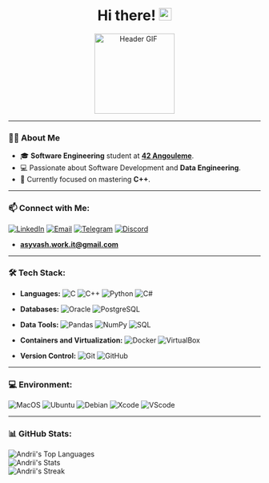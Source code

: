 <h1 align="center">Hi there! <img src="https://raw.githubusercontent.com/MartinHeinz/MartinHeinz/master/wave.gif" width="25px"></h1>

<p align="center">
  <img src="https://media3.giphy.com/media/v1.Y2lkPTc5MGI3NjExMXNlc2Fqd3c5MjVtaWxwNXRmcXMyeTNuNnphNzg3dmlkYjB5bnJjbSZlcD12MV9pbnRlcm5hbF9naWZfYnlfaWQmY3Q9Zw/JqmupuTVZYaQX5s094/giphy.webp" width="160" alt="Header GIF">
</p>

---

### 🧑‍💻 About Me

- 🎓 **Software Engineering** student at **[42 Angouleme](https://www.42angouleme.fr/)**.
- 💻 Passionate about Software Development and **Data Engineering**.
- 🌱 Currently focused on mastering **C++**.

---

### 📫 Connect with Me:
[![LinkedIn](https://img.shields.io/badge/LinkedIn-%230077B5.svg?style=for-the-badge&logo=linkedin&logoColor=white&logoWidth=20)](www.linkedin.com/in/asyvash)
[![Email](https://img.shields.io/badge/Email-%23D14836.svg?style=for-the-badge&logo=gmail&logoColor=white&logoWidth=20)](mailto:asyvash.work.it@gmail.com)
[![Telegram](https://img.shields.io/badge/Telegram-%23187272.svg?style=for-the-badge&logo=telegram&logoColor=white&logoWidth=20)](https://t.me/bigracksbih/)
[![Discord](https://img.shields.io/badge/Discord-%237289DA.svg?style=for-the-badge&logo=discord&logoColor=white&logoWidth=20)](https://discord.com/users/433247047840432128)
- **asyvash.work.it@gmail.com**
---

### 🛠️ Tech Stack:

- **Languages:**
  ![C](https://img.shields.io/badge/c-%2300599C.svg?style=for-the-badge&logo=c&logoColor=white)
  ![C++](https://img.shields.io/badge/c++-%2300599C.svg?style=for-the-badge&logo=c%2B%2B&logoColor=white)
  ![Python](https://img.shields.io/badge/Python-14354C?style=for-the-badge&logo=python&logoColor=white)
  ![C#](https://img.shields.io/badge/C%23-239120?style=for-the-badge&logo=c-sharp&logoColor=white)

- **Databases:**
  ![Oracle](https://img.shields.io/badge/Oracle-F80000?style=for-the-badge&logo=oracle&logoColor=white)
  ![PostgreSQL](https://img.shields.io/badge/PostgreSQL-316192?style=for-the-badge&logo=postgresql&logoColor=white)

- **Data Tools:**
  ![Pandas](https://img.shields.io/badge/pandas-%23150458.svg?style=for-the-badge&logo=pandas&logoColor=white)
  ![NumPy](https://img.shields.io/badge/numpy-%23013243.svg?style=for-the-badge&logo=numpy&logoColor=white)
  ![SQL](https://img.shields.io/badge/SQL-%2307405e.svg?style=for-the-badge&logo=sql&logoColor=white)

- **Containers and Virtualization:**
  ![Docker](https://img.shields.io/badge/Docker-2496ED?style=for-the-badge&logo=docker&logoColor=white)
  ![VirtualBox](https://img.shields.io/badge/VirtualBox-183A61?style=for-the-badge&logo=virtualbox&logoColor=white)

- **Version Control:**
  ![Git](https://img.shields.io/badge/Git-F05032?style=for-the-badge&logo=git&logoColor=white)
  ![GitHub](https://img.shields.io/badge/GitHub-181717?style=for-the-badge&logo=github&logoColor=white)

---

### 💻 Environment:

![MacOS](https://img.shields.io/badge/mac%20os-000000?style=for-the-badge&logo=apple&logoColor=white)
![Ubuntu](https://img.shields.io/badge/Ubuntu-E95420?style=for-the-badge&logo=ubuntu&logoColor=white)
![Debian](https://img.shields.io/badge/Debian-A81D33?style=for-the-badge&logo=debian&logoColor=white)
![Xcode](https://img.shields.io/badge/Xcode-007ACC?style=for-the-badge&logo=Xcode&logoColor=white)
![VScode](https://img.shields.io/badge/Visual_Studio_Code-0078D4?style=for-the-badge&logo=visual%20studio%20code&logoColor=white)

---

### 📊 GitHub Stats:

![Andrii's Top Languages](https://github-readme-stats.vercel.app/api/top-langs/?username=redarling&theme=dark&show_icons=true&hide_border=true&layout=compact)  
![Andrii's Stats](https://github-readme-stats.vercel.app/api?username=redarling&theme=dark&show_icons=true&hide_border=true&count_private=true)  
![Andrii's Streak](https://github-readme-streak-stats.herokuapp.com/?user=redarling&theme=dark&hide_border=true)
